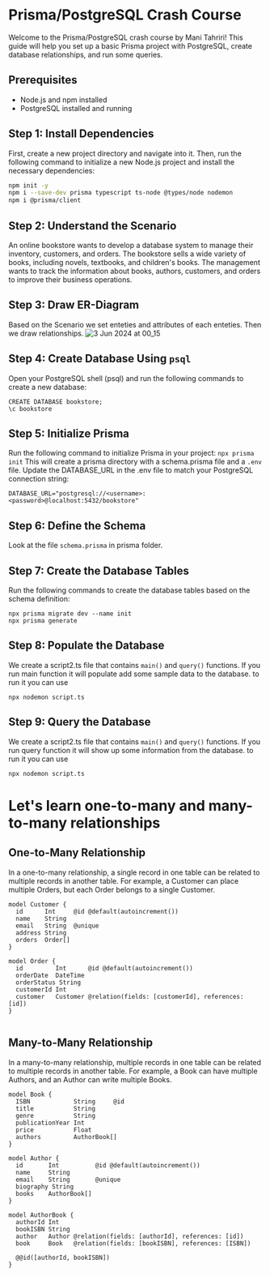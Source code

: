 # Prisma/PostgreSQL Crash Course

Welcome to the Prisma/PostgreSQL crash course by Mani Tahriri! This guide will help you set up a basic Prisma project with PostgreSQL, create database relationships, and run some queries.

## Prerequisites

- Node.js and npm installed
- PostgreSQL installed and running


## Step 1: Install Dependencies

First, create a new project directory and navigate into it. Then, run the following command to initialize a new Node.js project and install the necessary dependencies:

```bash
npm init -y
npm i --save-dev prisma typescript ts-node @types/node nodemon
npm i @prisma/client
```
## Step 2: Understand the Scenario

An online bookstore wants to develop a database system to manage their inventory, customers, and orders. The bookstore sells a wide variety of books, including novels, textbooks, and children's books. The management wants to track the information about books, authors, customers, and orders to improve their business operations.

## Step 3: Draw ER-Diagram

Based on the Scenario we set enteties and attributes of each enteties. Then we draw relationships.
![3 Jun 2024 at 00_15](https://github.com/Manimit10/prisma-hello-world/assets/56443638/3e943027-369b-4447-90cf-2d78cd019f44)


## Step 4: Create Database Using `psql`
Open your PostgreSQL shell (psql) and run the following commands to create a new database:
```
CREATE DATABASE bookstore;
\c bookstore
```
## Step 5: Initialize Prisma
Run the following command to initialize Prisma in your project:
``npx prisma init`` 
This will create a prisma directory with a schema.prisma file and a ``.env`` file. Update the DATABASE_URL in the .env file to match your PostgreSQL connection string:
```
DATABASE_URL="postgresql://<username>:<password>@localhost:5432/bookstore"
```
## Step 6: Define the Schema
Look at the file `schema.prisma` in prisma folder.

## Step 7: Create the Database Tables
Run the following commands to create the database tables based on the schema definition:
```
npx prisma migrate dev --name init
npx prisma generate
```

## Step 8: Populate the Database
We create a script2.ts file that contains `main()` and `query()` functions. If you run main function it will populate add some sample data to the database.
to run it you can use
```
npx nodemon script.ts

```

## Step 9: Query the Database
We create a script2.ts file that contains `main()` and `query()` functions. If you run query function it will show up some information from the database.
to run it you can use
```
npx nodemon script.ts

```

# Let's learn one-to-many and many-to-many relationships

## One-to-Many Relationship
In a one-to-many relationship, a single record in one table can be related to multiple records in another table. For example, a Customer can place multiple Orders, but each Order belongs to a single Customer.

```
model Customer {
  id      Int     @id @default(autoincrement())
  name    String
  email   String  @unique
  address String
  orders  Order[]
}

model Order {
  id         Int      @id @default(autoincrement())
  orderDate  DateTime
  orderStatus String
  customerId Int
  customer   Customer @relation(fields: [customerId], references: [id])
}


```
## Many-to-Many Relationship
In a many-to-many relationship, multiple records in one table can be related to multiple records in another table. For example, a Book can have multiple Authors, and an Author can write multiple Books.
```
model Book {
  ISBN            String     @id
  title           String
  genre           String
  publicationYear Int
  price           Float
  authors         AuthorBook[]
}

model Author {
  id       Int          @id @default(autoincrement())
  name     String
  email    String       @unique
  biography String
  books    AuthorBook[]
}

model AuthorBook {
  authorId Int
  bookISBN String
  author   Author @relation(fields: [authorId], references: [id])
  book     Book   @relation(fields: [bookISBN], references: [ISBN])

  @@id([authorId, bookISBN])
}
```















